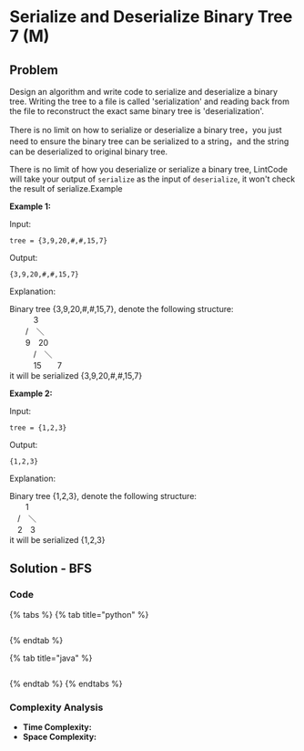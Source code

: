 # Serialize and Deserialize Binary Tree 7 \(M\)

## Problem

Design an algorithm and write code to serialize and deserialize a binary tree. Writing the tree to a file is called 'serialization' and reading back from the file to reconstruct the exact same binary tree is 'deserialization'.

There is no limit on how to serialize or deserialize a binary tree，you just need to ensure the binary tree can be serialized to a string，and the string can be deserialized to original binary tree.

There is no limit of how you deserialize or serialize a binary tree, LintCode will take your output of `serialize` as the input of `deserialize`, it won't check the result of serialize.Example

**Example 1:**

Input:

```text
tree = {3,9,20,#,#,15,7}
```

Output:

```text
{3,9,20,#,#,15,7}
```

Explanation:

Binary tree {3,9,20,\#,\#,15,7}, denote the following structure:  
　　　3  
　　/　＼  
　　9　20  
　　　/　＼  
　　　15　　7  
it will be serialized {3,9,20,\#,\#,15,7}

**Example 2:**

Input:

```text
tree = {1,2,3}
```

Output:

```text
{1,2,3}
```

Explanation:

Binary tree {1,2,3}, denote the following structure:  
　　1  
　/　＼  
　2　3  
it will be serialized {1,2,3}  


## Solution - BFS

### Code

{% tabs %}
{% tab title="python" %}
```python

```
{% endtab %}

{% tab title="java" %}
```

```
{% endtab %}
{% endtabs %}

### Complexity Analysis

* **Time Complexity:**
* **Space Complexity:**

